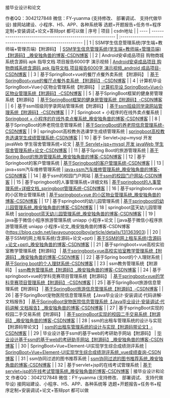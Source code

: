 接毕业设计和论文

作者QQ：3042127848 微信：FY-yuanma (支持修改、 部署调试、 支持代做毕设)
接网站建设、小程序、H5、APP、各种系统等
选题+开题报告+任务书+程序定制+安装调试+论文+答辩ppt 都可以做
| 序号 | 项目                                                         | csdn地址                                                     |
| ---- | ------------------------------------------------------------ | :----------------------------------------------------------- |
| 1    | SSM学生信息管理系统(学生端+教师端+管理员端)【附源码】        | [SSM学生信息管理系统(学生端+教师端+管理员端)【附源码】_晚安独角兽的博客-CSDN博客](https://blog.csdn.net/javayoungcoolboy/article/details/131015117) |
| 2    | Android安卓成品项目 购物商城系统含源码 apk 指导文档 项目报告6000字 演示视频 | [Android安卓成品项目 购物商城系统含源码 apk 指导文档 项目报告6000字 演示视频_android 成品项目-CSDN博客](https://blog.csdn.net/javayoungcoolboy/article/details/130998955) |
| 3    | 基于SpringBoot+vue的餐厅点餐外卖系统 【附源码】              | [基于SpringBoot+vue的餐厅点餐外卖系统 【附源码】-CSDN博客](https://blog.csdn.net/javayoungcoolboy/article/details/130932201) |
| 4    | 计算机毕设 SpringBoot+Vue小区物业管理系统【附源码】          | [计算机毕设 SpringBoot+Vue小区物业管理系统【附源码】-CSDN博客](https://blog.csdn.net/javayoungcoolboy/article/details/130932089) |
| 5    | 基于SpringBoot框架的健身房管理系统【附源码】                 | [基于SpringBoot框架的健身房管理系统【附源码】-CSDN博客](https://blog.csdn.net/javayoungcoolboy/article/details/130934287) |
| 6    | 基于ssm班级同学录网站管理系统【附源码】                      | [基于ssm班级同学录网站管理系统【附源码】-CSDN博客](https://blog.csdn.net/javayoungcoolboy/article/details/130931990) |
| 7    | Springboot + 小程序的在线外卖点餐系统                        | [Springboot + 小程序的在线外卖点餐系统_晚安独角兽的博客-CSDN博客](https://blog.csdn.net/javayoungcoolboy/article/details/129630023) |
| 8    | 基于SpringBoot的养老院信息管理系统                           | [基于SpringBoot的养老院信息管理系统-CSDN博客](https://blog.csdn.net/javayoungcoolboy/article/details/134127349) |
| 9    | springboot高校教务选课学生成绩管理系统                       | [springboot高校教务选课学生成绩管理系统-CSDN博客](https://blog.csdn.net/javayoungcoolboy/article/details/134127040) |
| 10   | 基于 Servlet+jsp+mysql 开发 javaWeb 学生宿舍管理系统+论文    | [基于 Servlet+jsp+mysql 开发 javaWeb 学生宿舍管理系统+论文-CSDN博客](https://blog.csdn.net/javayoungcoolboy/article/details/134107373) |
| 11   | 基于Spring Boot的旅游管理系统                                | [基于Spring Boot的旅游管理系统_晚安独角兽的博客-CSDN博客](https://blog.csdn.net/javayoungcoolboy/article/details/131628343) |
| 12   | 基于Springboot的客户管理系统                                 | [基于Springboot的客户管理系统-CSDN博客](https://blog.csdn.net/javayoungcoolboy/article/details/131625671) |
| 13   | java+ssm汽车维修管理系统                                     | [java+ssm汽车维修管理系统_晚安独角兽的博客-CSDN博客](https://blog.csdn.net/javayoungcoolboy/article/details/131625633) |
| 14   | 基于ssm的校园门户网站                                        | [基于ssm的校园门户网站-CSDN博客](https://blog.csdn.net/javayoungcoolboy/article/details/131625220) |
| 15   | 基于springboot的人事管理系统+详细文档                        | [基于springboot的人事管理系统+详细文档_springboot管理系统-CSDN博客](https://blog.csdn.net/javayoungcoolboy/article/details/131623927) |
| 16   | 基于springboot+vue 的小区物业管理系统                        | [基于springboot+vue 的小区物业管理系统_晚安独角兽的博客-CSDN博客](https://blog.csdn.net/javayoungcoolboy/article/details/131623885) |
| 17   | 基于springboot的幼儿园管理系统                               | [基于springboot的幼儿园管理系统_晚安独角兽的博客-CSDN博客](https://blog.csdn.net/javayoungcoolboy/article/details/131623677) |
| 18   | springboot蓝天幼儿园管理系统                                 | [springboot蓝天幼儿园管理系统_晚安独角兽的博客-CSDN博客](https://blog.csdn.net/javayoungcoolboy/article/details/131364144) |
| 19   | java基于微信小程序旅游管理系统 uniapp 小程序+论文            | [java基于微信小程序旅游管理系统 uniapp 小程序+论文_晚安独角兽的博客-CSDN博客 (https://blog.csdn.net/javayoungcoolboy/article/details/131363903) |
| 20   | 基于SSM的网上租车系统(含源码+论文+ppt)                       | [基于SSM的网上租车系统(含源码+论文+ppt)_晚安独角兽的博客-CSDN博客](https://blog.csdn.net/javayoungcoolboy/article/details/131317239) |
| 21   | 基于springboot+vue高校实验室教学管理系统【附源码】           | [基于springboot+vue高校实验室教学管理系统【附源码】_晚安独角兽的博客-CSDN博客](https://blog.csdn.net/javayoungcoolboy/article/details/131032388) |
| 22   | 基于Spring boot的个人理财系统                                | [基于Spring boot的个人理财系统-CSDN博客](https://blog.csdn.net/javayoungcoolboy/article/details/131015512) |
| 23   | ssm教务管理系统【附源码】                                    | [ssm教务管理系统【附源码】_晚安独角兽的博客-CSDN博客](https://blog.csdn.net/javayoungcoolboy/article/details/131015475) |
| 24   | 基于springboot+vue的学科竞赛项目管理系统【附源码】           | [基于springboot+vue的学科竞赛项目管理系统【附源码】-CSDN博客](https://blog.csdn.net/javayoungcoolboy/article/details/130929769) |
| 25   | 基于SpringBoot旅游信息管理系统【附源码】                     | [基于SpringBoot旅游信息管理系统【附源码】-CSDN博客](https://blog.csdn.net/javayoungcoolboy/article/details/130931179) |
| 26   | 基于SpringBoot宠物医院信息管理系统【Java毕业设计·安装调试·代码讲解·文档报告】 | [基于SpringBoot宠物医院信息管理系统【Java毕业设计·安装调试·代码讲解·文档报告】_晚安独角兽的博客-CSDN博客](https://blog.csdn.net/javayoungcoolboy/article/details/130931519) |
| 27   | 基于springBoot实现的校园二手交易系统【附源码】               | [基于springBoot实现的校园二手交易系统【附源码】_晚安独角兽的博客-CSDN博客](https://blog.csdn.net/javayoungcoolboy/article/details/130931636) |
| 28   | ssm的出租车管理系统的设计与实现【附源码带论文】              | [ssm的出租车管理系统的设计与实现【附源码带论文】-CSDN博客](https://blog.csdn.net/javayoungcoolboy/article/details/130633236) |
| 29   | 毕业设计基于ssm的基于web的考研助手网站【附源码】             | [毕业设计基于ssm的基于web的考研助手网站【附源码】_晚安独角兽的博客-CSDN博客](https://blog.csdn.net/javayoungcoolboy/article/details/129709102) |
| 30   | SpringBoot+Vue+Element-UI实现学生综合成绩测评系统            | [SpringBoot+Vue+Element-UI实现学生综合成绩测评系统_vue成绩查询-CSDN博客](https://blog.csdn.net/javayoungcoolboy/article/details/129707802) |
| 31   | ssm协同过滤的图书推荐系统                                    | [ssm协同过滤的图书推荐系统_晚安独角兽的博客-CSDN博客](https://blog.csdn.net/javayoungcoolboy/article/details/129470162) |
| 32   | 基于servlet+jsp的在线考试管理系统                            | [基于servlet+jsp的在线考试管理系统_晚安独角兽的博客-CSDN博客](https://blog.csdn.net/javayoungcoolboy/article/details/127338241) |
接毕业设计和论文
作者QQ：3042127848 微信：FY-yuanma (支持修改、 部署调试、 支持代做毕设)
接网站建设、小程序、H5、APP、各种系统等
选题+开题报告+任务书+程序定制+安装调试+论文+答辩ppt 都可以做
